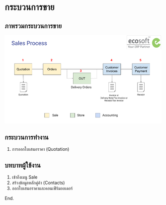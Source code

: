 # กระบวนการขาย

## ภาพรวมกระบวนการขาย

![](img/sale_overview.png)

## กระบวนการทำงาน

1. การออกใบเสนอราคา (Quotation)

## บทบาทผู้ใช้งาน

1. เข้าถึงเมนู Sale 
2. สร้างข้อมูลหลักคู่ค้า (Contacts)
3. ออกใบเสนอราคาและคอนเฟิร์มออเดอร์

End.

